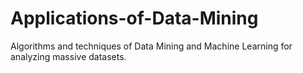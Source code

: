 # Applications-of-Data-Mining
Algorithms and techniques of Data Mining and Machine Learning for analyzing massive datasets.
